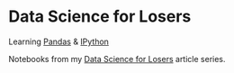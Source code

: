 # Data Science for Losers
Learning <a href="http://pandas.pydata.org/" target="_blank">Pandas</a> &amp; <a href="https://jupyter.org/" target="_blank">IPython</a>

Notebooks from my <a href="http://blog.brakmic.com/data-science-for-losers/" target="_blank">Data Science for Losers</a> article series.
